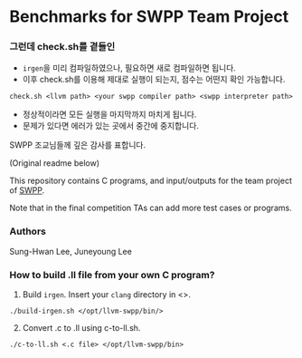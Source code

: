# Benchmarks for SWPP Team Project

### 그런데 check.sh를 곁들인

- `irgen`을 미리 컴파일하였으나, 필요하면 새로 컴파일하면 됩니다.
- 이후 check.sh를 이용해 제대로 실행이 되는지, 점수는 어떤지 확인 가능합니다.

`check.sh <llvm path> <your swpp compiler path> <swpp interpreter path>`

- 정상적이라면 모든 실행을 마지막까지 마치게 됩니다.
- 문제가 있다면 에러가 있는 곳에서 중간에 중지합니다.

SWPP 조교님들께 깊은 감사를 표합니다.

(Original readme below)

This repository contains C programs, and input/outputs
for the team project of [SWPP](https://github.com/snu-sf-class/swpp202201).

Note that in the final competition TAs can add more test cases or programs.

### Authors

Sung-Hwan Lee, Juneyoung Lee

### How to build .ll file from your own C program?

1. Build `irgen`. Insert your `clang` directory in <>.

```
./build-irgen.sh </opt/llvm-swpp/bin/>
```

2. Convert .c to .ll using c-to-ll.sh.

```
./c-to-ll.sh <.c file> </opt/llvm-swpp/bin>
```

